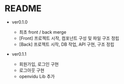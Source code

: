 # README

- ver0.1.0
  - 최초 front / back merge
  - \[Front\] 프로젝트 시작, 컴포넌트 구성 및 파일 구조 정립
  - \[Back\] 프로젝트 시작, DB 작업, API 구현, 구조 정립

- ver0.1.1
  - 회원가입, 로그인 구현
  - 로그아웃 구현
  - openvidu Lib 추가